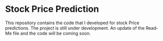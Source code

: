 # Stock Price Prediction

This repository contains the code that I developed for stock Price predictions.
The project is still under development. An update of the Read-Me file and the code will be coming soon.
